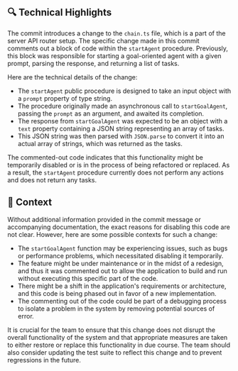 ## 🔍 Technical Highlights

The commit introduces a change to the `chain.ts` file, which is a part of the server API router setup. The specific change made in this commit comments out a block of code within the `startAgent` procedure. Previously, this block was responsible for starting a goal-oriented agent with a given prompt, parsing the response, and returning a list of tasks.

Here are the technical details of the change:
- The `startAgent` public procedure is designed to take an input object with a `prompt` property of type string.
- The procedure originally made an asynchronous call to `startGoalAgent`, passing the `prompt` as an argument, and awaited its completion.
- The response from `startGoalAgent` was expected to be an object with a `text` property containing a JSON string representing an array of tasks.
- This JSON string was then parsed with `JSON.parse` to convert it into an actual array of strings, which was returned as the tasks.

The commented-out code indicates that this functionality might be temporarily disabled or is in the process of being refactored or replaced. As a result, the `startAgent` procedure currently does not perform any actions and does not return any tasks.

## 📝 Context

Without additional information provided in the commit message or accompanying documentation, the exact reasons for disabling this code are not clear. However, here are some possible contexts for such a change:
- The `startGoalAgent` function may be experiencing issues, such as bugs or performance problems, which necessitated disabling it temporarily.
- The feature might be under maintenance or in the midst of a redesign, and thus it was commented out to allow the application to build and run without executing this specific part of the code.
- There might be a shift in the application's requirements or architecture, and this code is being phased out in favor of a new implementation.
- The commenting out of the code could be part of a debugging process to isolate a problem in the system by removing potential sources of error.

It is crucial for the team to ensure that this change does not disrupt the overall functionality of the system and that appropriate measures are taken to either restore or replace this functionality in due course. The team should also consider updating the test suite to reflect this change and to prevent regressions in the future.